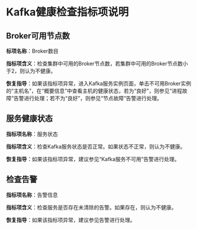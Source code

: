 # Kafka健康检查指标项说明<a name="ZH-CN_TOPIC_0174499452"></a>

## Broker可用节点数<a name="zh-cn_topic_0063640515_section38909312142447"></a>

**标项名称**：Broker数目

**指标项含义**：检查集群中可用的Broker节点数，若集群中可用的Broker节点数小于2，则认为不健康。

**恢复指导**：如果该指标项异常，进入Kafka服务实例页面，单击不可用Broker实例的“主机名”，在“概要信息”中查看主机的健康状态，若为“良好”，则参见“进程故障”告警进行处理；若不为“良好”，则参见“节点故障”告警进行处理。

## 服务健康状态<a name="zh-cn_topic_0063640515_section48870088142448"></a>

**指标项名称**：服务状态

**指标项含义**：检查Kafka服务状态是否正常。如果状态不正常，则认为不健康。

**恢复指导**：如果该指标项异常，建议参见“Kafka服务不可用”告警进行处理。

## 检查告警<a name="zh-cn_topic_0063640515_section2935482142449"></a>

**指标项名称**：告警信息

**指标项含义**：检查服务是否存在未清除的告警。如果存在，则认为不健康。

**恢复指导**：如果该指标项异常，建议参见告警进行处理。

